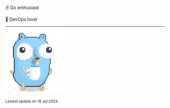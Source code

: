 :v: Go enthusiast

:muscle: DevOps lover

---

![Image alt text](/images/gopher_with_coffee.gif)


<sub>Lastest update on 18 Jul 2023.</sub>
